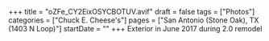 +++
title = "oZFe_CY2EixOSYCBOTUV.avif"
draft = false
tags = ["Photos"]
categories = ["Chuck E. Cheese's"]
pages = ["San Antonio (Stone Oak), TX (1403 N Loop)"]
startDate = ""
+++
Exterior in June 2017 during 2.0 remodel
